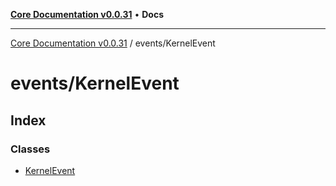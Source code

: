 [**Core Documentation v0.0.31**](../../README.md) • **Docs**

***

[Core Documentation v0.0.31](../../modules.md) / events/KernelEvent

# events/KernelEvent

## Index

### Classes

- [KernelEvent](classes/KernelEvent.md)
